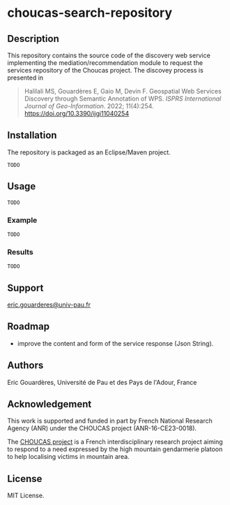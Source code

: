 # choucas-search-repository

## Description
This repository contains the source code of the discovery web service implementing the mediation/recommendation module to request the services repository of the Choucas project. The discovey process is presented in 

> Halilali MS, Gouardères E, Gaio M, Devin F. Geospatial Web Services Discovery through Semantic Annotation of WPS. *ISPRS International Journal of Geo-Information*. 2022; 11(4):254.
> https://doi.org/10.3390/ijgi11040254

## Installation
The repository is packaged as an Eclipse/Maven project.

```
TODO
```

## Usage

```
TODO
```

### Example

```
TODO
```

### Results

```
TODO
```

## Support

eric.gouarderes@univ-pau.fr

## Roadmap
- improve the content and form of the service response (Json String).

## Authors
Eric Gouardères, Université de Pau et des Pays de l'Adour, France

## Acknowledgement

This work is supported and funded in part by French National Research Agency (ANR) under the CHOUCAS project (ANR-16-CE23-0018). 

The [CHOUCAS project](http://choucas.ign.fr) is a French interdisciplinary research project aiming to respond to a need expressed by the high mountain gendarmerie platoon to help localising victims in mountain area.

## License
MIT License.
